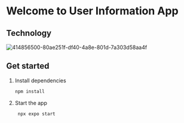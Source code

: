 # Welcome to User Information App 


## Technology 
![414856500-80ae251f-df40-4a8e-801d-7a303d58aa4f](https://github.com/user-attachments/assets/0f3beed3-77c7-48fa-8587-e3f53af25a22)


## Get started

1. Install dependencies

   ```bash
   npm install
   ```

2. Start the app

   ```bash
    npx expo start
   ```

